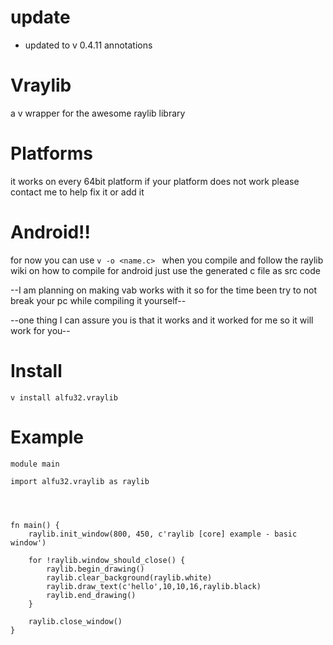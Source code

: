 # update
- updated to v 0.4.11 annotations
# Vraylib
a v wrapper for the awesome raylib library
# Platforms
it works on every 64bit platform if your platform does not work please contact me to help fix it or add it

# Android!!
for now you can use `v -o <name.c> ` when you compile and follow the raylib wiki on how to compile for android just use the generated c file as src code


--I am planning on making vab works with it so for the time been try to not break your pc while compiling it yourself--

--one thing I can assure you is that it works and it worked for me so it will work for you--


# Install
`v install alfu32.vraylib`

# Example
```
module main

import alfu32.vraylib as raylib




fn main() {
	raylib.init_window(800, 450, c'raylib [core] example - basic window')

	for !raylib.window_should_close() {
		raylib.begin_drawing()
		raylib.clear_background(raylib.white)
		raylib.draw_text(c'hello',10,10,16,raylib.black)
		raylib.end_drawing()
	}

	raylib.close_window()
}

```
